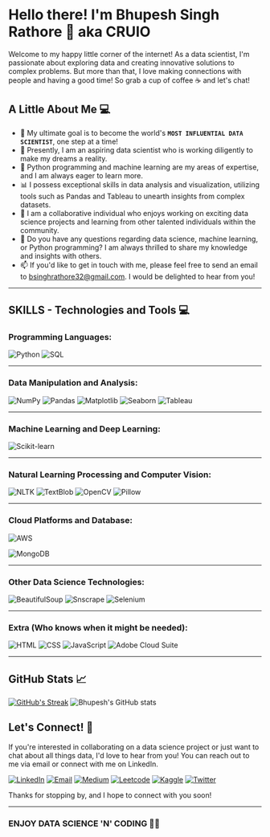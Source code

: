 # Hello there! I'm Bhupesh Singh Rathore 🌟 aka CRUIO

Welcome to my happy little corner of the internet! As a data scientist, I'm passionate about exploring data and creating innovative solutions to complex problems. But more than that, I love making connections with people and having a good time! So grab a cup of coffee ☕ and let's chat!

## A Little About Me 💻

- 🚀 My ultimate goal is to become the world's **`MOST INFLUENTIAL DATA SCIENTIST`**, one step at a time!
- 💫 Presently, I am an aspiring data scientist who is working diligently to make my dreams a reality.
- 🐍 Python programming and machine learning are my areas of expertise, and I am always eager to learn more.
- 📊 I possess exceptional skills in data analysis and visualization, utilizing tools such as Pandas and Tableau to unearth insights from complex datasets.
- 🤝 I am a collaborative individual who enjoys working on exciting data science projects and learning from other talented individuals within the community.
- 💬 Do you have any questions regarding data science, machine learning, or Python programming? I am always thrilled to share my knowledge and insights with others.
- 📫 If you'd like to get in touch with me, please feel free to send an email to bsinghrathore32@gmail.com. I would be delighted to hear from you!

---

## SKILLS - Technologies and Tools 💻

### Programming Languages: 
![Python](https://img.shields.io/badge/Python-3776AB?style=for-the-badge&logo=python&logoColor=white)
![SQL](https://img.shields.io/badge/SQL-003B57?style=for-the-badge&logo=Microsoft-SQL-Server&logoColor=white)
<!-- ![R](https://img.shields.io/badge/R-276DC3?style=for-the-badge&logo=R&logoColor=white) -->

---


### Data Manipulation and Analysis:
![NumPy](https://img.shields.io/badge/NumPy-013243?style=for-the-badge&logo=NumPy&logoColor=white)
![Pandas](https://img.shields.io/badge/Pandas-150458?style=for-the-badge&logo=Pandas&logoColor=white)
![Matplotlib](https://img.shields.io/badge/Matplotlib-11557C?style=for-the-badge&logo=Python&logoColor=white)
![Seaborn](https://img.shields.io/badge/Seaborn-388E3C?style=for-the-badge&logo=Python&logoColor=white)
![Tableau](https://img.shields.io/badge/Tableau-E97627?style=for-the-badge&logo=Tableau&logoColor=white)
<!-- ![PowerBI](https://img.shields.io/badge/PowerBI-F2C811?style=for-the-badge&logo=Power-BI&logoColor=black) -->
<!-- ![Plotly](https://img.shields.io/badge/Plotly-3F4F75?style=for-the-badge&logo=Plotly&logoColor=white) -->
<!-- ![SciPy](https://img.shields.io/badge/SciPy-8CAAE6?style=for-the-badge&logo=SciPy&logoColor=white) -->
<!-- ![ggplot2](https://img.shields.io/badge/ggplot2-FC8D62?style=for-the-badge&logo=R&logoColor=white)-->

---


### Machine Learning and Deep Learning:
![Scikit-learn](https://img.shields.io/badge/scikit--learn-F7931E?style=for-the-badge&logo=scikit-learn&logoColor=white)
<!-- ![TensorFlow](https://img.shields.io/badge/TensorFlow-FF6F00?style=for-the-badge&logo=TensorFlow&logoColor=white) -->
<!-- ![Keras](https://img.shields.io/badge/Keras-D00000?style=for-the-badge&logo=Keras&logoColor=white) -->
<!-- ![PyTorch](https://img.shields.io/badge/PyTorch-EE4C2C?style=for-the-badge&logo=PyTorch&logoColor=white) -->

---


### Natural Learning Processing and Computer Vision:
![NLTK](https://img.shields.io/badge/NLTK-4EA6A6?style=for-the-badge&logo=Python&logoColor=white)
![TextBlob](https://img.shields.io/badge/TextBlob-FFC107?style=for-the-badge&logo=python&logoColor=white)
![OpenCV](https://img.shields.io/badge/OpenCV-5C3EE8?style=for-the-badge&logo=opencv&logoColor=white)
![Pillow](https://img.shields.io/badge/Pillow-8CAAE6?style=for-the-badge&logo=python&logoColor=white)

---


### Cloud Platforms and Database:
![AWS](https://img.shields.io/badge/AWS-232F3E?style=for-the-badge&logo=Amazon-AWS&logoColor=white)
<!-- ![Google Cloud](https://img.shields.io/badge/Google_Cloud-4285F4?style=for-the-badge&logo=Google-Cloud&logoColor=white)
![Azure](https://img.shields.io/badge/Azure-0089D6?style=for-the-badge&logo=Microsoft-Azure&logoColor=white)
![MySQL](https://img.shields.io/badge/MySQL-4479A1?style=for-the-badge&logo=mysql&logoColor=white) -->
![MongoDB](https://img.shields.io/badge/MongoDB-47A248?style=for-the-badge&logo=mongodb&logoColor=white)

---


### Other Data Science Technologies:
![BeautifulSoup](https://img.shields.io/badge/BeautifulSoup-339933?style=for-the-badge&logo=python&logoColor=white)
![Snscrape](https://img.shields.io/badge/Snscrape-1DA1F2?style=for-the-badge&logo=twitter&logoColor=white)
![Selenium](https://img.shields.io/badge/Selenium-43B02A?style=for-the-badge&logo=selenium&logoColor=white)

---


### Extra (Who knows when it might be needed):
![HTML](https://img.shields.io/badge/HTML-E34F26?style=for-the-badge&logo=html5&logoColor=white)
![CSS](https://img.shields.io/badge/CSS-1572B6?style=for-the-badge&logo=css3&logoColor=white)
![JavaScript](https://img.shields.io/badge/JavaScript-F7DF1E?style=for-the-badge&logo=javascript&logoColor=black)
![Adobe Cloud Suite](https://img.shields.io/badge/Adobe%20Creative%20Cloud-DA1F26?style=for-the-badge&logo=Adobe%20Creative%20Cloud&logoColor=white)


---


## GitHub Stats 📈
[![GitHub's Streak](https://streak-stats.demolab.com/?user=BhupeshRathore07&theme=dark)](https://git.io/streak-stats)   ![Bhupesh's GitHub stats](https://github-readme-stats.vercel.app/api?username=BhupeshRathore07&show_icons=true&theme=dark)

## Let's Connect! 🤝
If you're interested in collaborating on a data science project or just want to chat about all things data, I'd love to hear from you! You can reach out to me via email or connect with me on LinkedIn.

[![LinkedIn](https://img.shields.io/badge/LinkedIn-0077B5?style=for-the-badge&logo=linkedin&logoColor=white)](https://www.linkedin.com/in/bhupeshrathore/)
[![Email](https://img.shields.io/badge/Email-D14836?style=for-the-badge&logo=gmail&logoColor=white)](mailto:bsinghrathore32@gmail.com)
[![Medium](https://img.shields.io/badge/Medium-12100E?style=for-the-badge&logo=medium&logoColor=white)](https://medium.com/@bsinghrathore32)
[![Leetcode](https://img.shields.io/badge/Leetcode-FFA116?style=for-the-badge&logo=leetcode&logoColor=white)](https://leetcode.com/bsinghrathore32/)
[![Kaggle](https://img.shields.io/badge/Kaggle-20BEFF?style=for-the-badge&logo=kaggle&logoColor=white)](https://www.kaggle.com/bhupeshsinghrathore)
[![Twitter](https://img.shields.io/badge/Twitter-1DA1F2?style=for-the-badge&logo=twitter&logoColor=white)](https://twitter.com/BhupeshSinghRa5)

Thanks for stopping by, and I hope to connect with you soon!

---

### ENJOY DATA SCIENCE 'N' CODING 🐍😎
